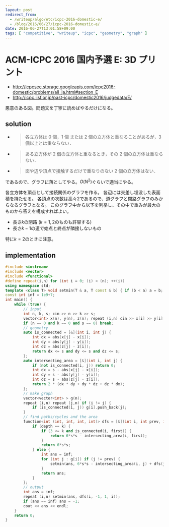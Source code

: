 ```yaml
---
layout: post
redirect_from:
  - /writeup/algo/etc/icpc-2016-domestic-e/
  - /blog/2016/06/27/icpc-2016-domestic-e/
date: 2016-06-27T13:01:58+09:00
tags: [ "competitive", "writeup", "icpc", "geometry", "graph" ]
---
```


# ACM-ICPC 2016 国内予選 E: 3D プリント

-   <http://icpcsec.storage.googleapis.com/icpc2016-domestic/problems/all_ja.html#section_E>
-   <http://icpc.iisf.or.jp/past-icpc/domestic2016/judgedata/E/>

悪意のある図。問題文を丁寧に読めばやるだけになる。

## solution

-   >   各立方体は 0 個，1 個 または 2 個の立方体と重なることがあるが，3 個以上とは重ならない．
-   >   ある立方体が 2 個の立方体と重なるとき，その 2 個の立方体は重ならない．
-   >   面や辺や頂点で接触するだけで重なりのない 2 個の立方体はない．

であるので、グラフに落としてやる。$O(N^2)$ぐらいで適当にやる。

各立方体を頂点として接続関係のグラフを作る。
各辺には交差し埋没した表面積を持たせる。
各頂点の次数は高々$2$であるので、道グラフと閉路グラフのみからなるグラフとなる。
このグラフ中から以下を列挙し、その中で重みが最大のものから答えを構成すればよい。

-   長さ$k$の閉路 ($k = 1,2$のものも許容する)
-   長さ$k-1$の道で始点と終点が隣接しないもの

特に$k = 2$のときに注意。

## implementation

``` c++
#include <iostream>
#include <vector>
#include <functional>
#define repeat(i,n) for (int i = 0; (i) < (n); ++(i))
using namespace std;
template <class T> void setmin(T & a, T const & b) { if (b < a) a = b; }
const int inf = 1e9+7;
int main() {
    while (true) {
        // input
        int n, k, s; cin >> n >> k >> s;
        vector<int> x(n), y(n), z(n); repeat (i,n) cin >> x[i] >> y[i] >> z[i];
        if (n == 0 and k == 0 and s == 0) break;
        // geometry
        auto is_connected = [&](int i, int j) {
            int dx = abs(x[j] - x[i]);
            int dy = abs(y[j] - y[i]);
            int dz = abs(z[j] - z[i]);
            return dx <= s and dy <= s and dz <= s;
        };
        auto intersecting_area = [&](int i, int j) {
            if (not is_connected(i, j)) return 0;
            int dx = s - abs(x[j] - x[i]);
            int dy = s - abs(y[j] - y[i]);
            int dz = s - abs(z[j] - z[i]);
            return 2 * (dx * dy + dy * dz + dz * dx);
        };
        // make graph
        vector<vector<int> > g(n);
        repeat (i,n) repeat (j,n) if (i != j) {
            if (is_connected(i, j)) g[i].push_back(j);
        }
        // find paths/cycles and the area
        function<int (int, int, int, int)> dfs = [&](int i, int prev, int depth, int first) {
            if (depth == k) {
                if (3 <= k and is_connected(i, first)) {
                    return 6*s*s - intersecting_area(i, first);
                }
                return 6*s*s;
            } else {
                int ans = inf;
                for (int j : g[i]) if (j != prev) {
                    setmin(ans, 6*s*s - intersecting_area(i, j) + dfs(j, i, depth + 1, first));
                }
                return ans;
            }
        };
        // output
        int ans = inf;
        repeat (i,n) setmin(ans, dfs(i, -1, 1, i));
        if (ans == inf) ans = -1;
        cout << ans << endl;
    }
    return 0;
}
```
